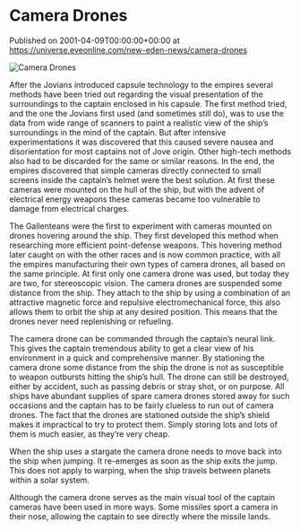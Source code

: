 # Camera Drones
Published on 2001-04-09T00:00:00+00:00 at https://universe.eveonline.com/new-eden-news/camera-drones

![Camera Drones](https://web.ccpgamescdn.com/communityassets/img/chronicles/chronicleImage/cdrones.jpg)

After the Jovians introduced capsule technology to the empires several methods have been tried out regarding the visual presentation of the surroundings to the captain enclosed in his capsule. The first method tried, and the one the Jovians first used (and sometimes still do), was to use the data from wide range of scanners to paint a realistic view of the ship’s surroundings in the mind of the captain. But after intensive experimentations it was discovered that this caused severe nausea and disorientation for most captains not of Jove origin. Other high-tech methods also had to be discarded for the same or similar reasons. In the end, the empires discovered that simple cameras directly connected to small screens inside the captain’s helmet were the best solution. At first these cameras were mounted on the hull of the ship, but with the advent of electrical energy weapons these cameras became too vulnerable to damage from electrical charges.

The Gallenteans were the first to experiment with cameras mounted on drones hovering around the ship. They first developed this method when researching more efficient point-defense weapons. This hovering method later caught on with the other races and is now common practice, with all the empires manufacturing their own types of camera drones, all based on the same principle. At first only one camera drone was used, but today they are two, for stereoscopic vision. The camera drones are suspended some distance from the ship. They attach to the ship by using a combination of an attractive magnetic force and repulsive electromechanical force, this also allows them to orbit the ship at any desired position. This means that the drones never need replenishing or refueling.

The camera drone can be commanded through the captain’s neural link. This gives the captain tremendous ability to get a clear view of his environment in a quick and comprehensive manner. By stationing the camera drone some distance from the ship the drone is not as susceptible to weapon outbursts hitting the ship’s hull. The drone can still be destroyed, either by accident, such as passing debris or stray shot, or on purpose. All ships have abundant supplies of spare camera drones stored away for such occasions and the captain has to be fairly clueless to run out of camera drones. The fact that the drones are stationed outside the ship’s shield makes it impractical to try to protect them. Simply storing lots and lots of them is much easier, as they’re very cheap.

When the ship uses a stargate the camera drone needs to move back into the ship when jumping. It re-emerges as soon as the ship exits the jump. This does not apply to warping, when the ship travels between planets within a solar system.

Although the camera drone serves as the main visual tool of the captain cameras have been used in more ways. Some missiles sport a camera in their nose, allowing the captain to see directly where the missile lands.
